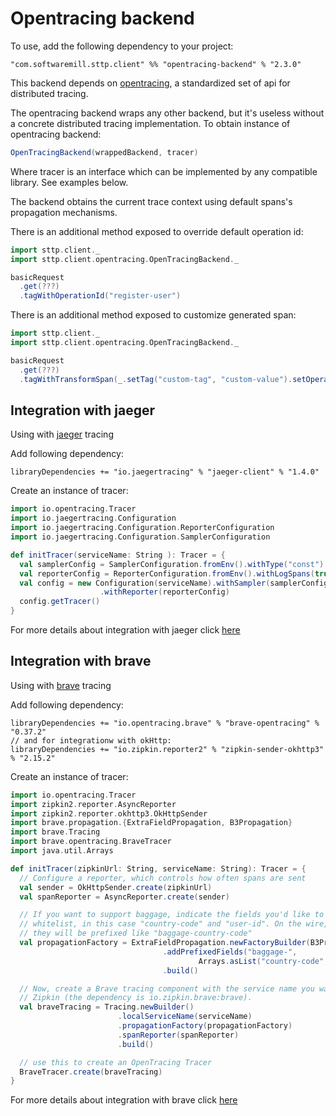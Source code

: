 # Opentracing backend 

To use, add the following dependency to your project:

```
"com.softwaremill.sttp.client" %% "opentracing-backend" % "2.3.0"
```

This backend depends on [opentracing](https://github.com/opentracing/opentracing-java), a standardized set of api for distributed tracing.

The opentracing backend wraps any other backend, but it's useless without a concrete distributed tracing implementation. To obtain instance of opentracing backend:

```scala
OpenTracingBackend(wrappedBackend, tracer)
```

Where tracer is an interface which can be implemented by any compatible library. See examples below.

The backend obtains the current trace context using default spans's propagation mechanisms. 

There is an additional method exposed to override default operation id:

```scala
import sttp.client._
import sttp.client.opentracing.OpenTracingBackend._

basicRequest
  .get(???)
  .tagWithOperationId("register-user")
```

There is an additional method exposed to customize generated span:

```scala
import sttp.client._
import sttp.client.opentracing.OpenTracingBackend._

basicRequest
  .get(???)
  .tagWithTransformSpan(_.setTag("custom-tag", "custom-value").setOperationName("new-name").log("my-event"))
```

## Integration with jaeger

Using with [jaeger](https://www.jaegertracing.io/) tracing

Add following dependency:

```
libraryDependencies += "io.jaegertracing" % "jaeger-client" % "1.4.0"
```

Create an instance of tracer:

```scala
import io.opentracing.Tracer
import io.jaegertracing.Configuration
import io.jaegertracing.Configuration.ReporterConfiguration
import io.jaegertracing.Configuration.SamplerConfiguration

def initTracer(serviceName: String ): Tracer = {
  val samplerConfig = SamplerConfiguration.fromEnv().withType("const").withParam(1)
  val reporterConfig = ReporterConfiguration.fromEnv().withLogSpans(true)
  val config = new Configuration(serviceName).withSampler(samplerConfig)
                    .withReporter(reporterConfig)
  config.getTracer()
}
```          

For more details about integration with jaeger click [here](https://github.com/jaegertracing/jaeger-client-java)

## Integration with brave

Using with [brave](https://github.com/openzipkin/brave) tracing

Add following dependency:

```
libraryDependencies += "io.opentracing.brave" % "brave-opentracing" % "0.37.2"
// and for integrationw with okHttp:
libraryDependencies += "io.zipkin.reporter2" % "zipkin-sender-okhttp3" % "2.15.2" 
```

Create an instance of tracer:

```scala
import io.opentracing.Tracer
import zipkin2.reporter.AsyncReporter
import zipkin2.reporter.okhttp3.OkHttpSender
import brave.propagation.{ExtraFieldPropagation, B3Propagation}
import brave.Tracing
import brave.opentracing.BraveTracer
import java.util.Arrays

def initTracer(zipkinUrl: String, serviceName: String): Tracer = {
  // Configure a reporter, which controls how often spans are sent
  val sender = OkHttpSender.create(zipkinUrl)
  val spanReporter = AsyncReporter.create(sender)

  // If you want to support baggage, indicate the fields you'd like to
  // whitelist, in this case "country-code" and "user-id". On the wire,
  // they will be prefixed like "baggage-country-code"
  val propagationFactory = ExtraFieldPropagation.newFactoryBuilder(B3Propagation.FACTORY)
                                  .addPrefixedFields("baggage-",
                                          Arrays.asList("country-code", "user-id"))
                                  .build()

  // Now, create a Brave tracing component with the service name you want to see in
  // Zipkin (the dependency is io.zipkin.brave:brave).
  val braveTracing = Tracing.newBuilder()
                        .localServiceName(serviceName)
                        .propagationFactory(propagationFactory)
                        .spanReporter(spanReporter)
                        .build()

  // use this to create an OpenTracing Tracer
  BraveTracer.create(braveTracing)
}
```

For more details about integration with brave click [here](https://github.com/openzipkin-contrib/brave-opentracing)
